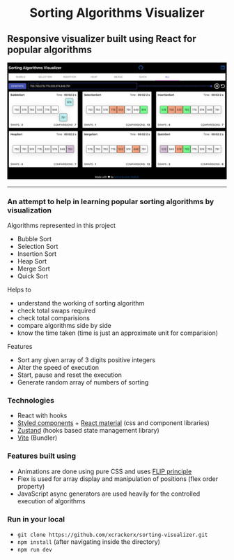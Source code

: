 <h1 align="center">
    Sorting Algorithms Visualizer
</h1>

## Responsive visualizer built using React for popular algorithms

<a href="https://github.com/sadanandpai/sorting-visualizer"><img src="visualizer.png" alt="cover" /></a>

---

### An attempt to help in learning popular sorting algorithms by visualization

Algorithms represented in this project

- Bubble Sort
- Selection Sort
- Insertion Sort
- Heap Sort
- Merge Sort
- Quick Sort

Helps to

- understand the working of sorting algorithm
- check total swaps required
- check total comparisions
- compare algorithms side by side
- know the time taken (time is just an approximate unit for comparision)

Features

- Sort any given array of 3 digits positive integers
- Alter the speed of execution
- Start, pause and reset the execution
- Generate random array of numbers of sorting

### Technologies

- React with hooks
- [Styled components](https://styled-components.com/) + [React material](https://material-ui.com/) (css and component libraries)
- [Zustand](https://github.com/pmndrs/zustand) (hooks based state management library)
- [Vite](https://vitejs.dev/) (Bundler)

### Features built using

- Animations are done using pure CSS and uses [FLIP principle](https://aerotwist.com/blog/flip-your-animations/)
- Flex is used for array display and manipulation of positions (flex order property)
- JavaScript async generators are used heavily for the controlled execution of algorithms

### Run in your local

- ```git clone https://github.com/xcrackerx/sorting-visualizer.git```
- ```npm install``` (after navigating inside the directory)
- ```npm run dev```
